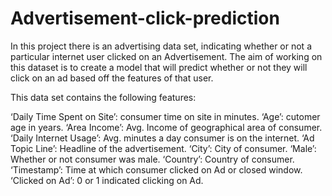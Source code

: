 # Advertisement-click-prediction

In this project there is an advertising data set, indicating whether or not a particular internet user clicked on an Advertisement. The aim of working on this dataset is to create a model that will predict whether or not they will click on an ad based off the features of that user.

This data set contains the following features:

‘Daily Time Spent on Site’: consumer time on site in minutes.
‘Age’: cutomer age in years.
‘Area Income’: Avg. Income of geographical area of consumer.
‘Daily Internet Usage’: Avg. minutes a day consumer is on the internet.
‘Ad Topic Line’: Headline of the advertisement.
‘City’: City of consumer.
‘Male’: Whether or not consumer was male.
‘Country’: Country of consumer.
‘Timestamp’: Time at which consumer clicked on Ad or closed window.
‘Clicked on Ad’: 0 or 1 indicated clicking on Ad.
